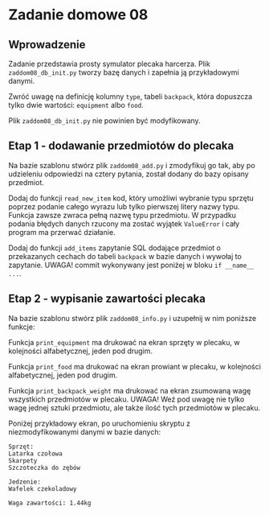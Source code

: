 # Zadanie domowe 08

## Wprowadzenie
Zadanie przedstawia prosty symulator plecaka harcerza. Plik `zaddom08_db_init.py` tworzy bazę danych i zapełnia ją przykładowymi danymi.

Zwróć uwagę na definicję kolumny `type`, tabeli `backpack`, która dopuszcza tylko dwie wartości: `equipment` albo `food`.

Plik `zaddom08_db_init.py` nie powinien być modyfikowany.

## Etap 1 - dodawanie przedmiotów do plecaka
Na bazie szablonu stwórz plik `zaddom08_add.py` i zmodyfikuj go tak, aby po udzieleniu odpowiedzi na cztery pytania, został dodany do bazy opisany przedmiot.

Dodaj do funkcji `read_new_item` kod, który umożliwi wybranie typu sprzętu poprzez podanie całego wyrazu lub tylko pierwszej litery nazwy typu. Funkcja zawsze zwraca pełną nazwę typu przedmiotu. W przypadku podania błędych danych rzucony ma zostać wyjątek `ValueError` i cały program ma przerwać działanie.

Dodaj do funkcji `add_items` zapytanie SQL dodające przedmiot o przekazanych cechach do tabeli `backpack` w bazie danych i wywołaj to zapytanie. UWAGA! commit wykonywany jest poniżej w bloku `if __name__ ...`.

## Etap 2 - wypisanie zawartości plecaka
Na bazie szablonu stwórz plik `zaddom08_info.py` i uzupełnij w nim poniższe funkcje:

Funkcja `print_equipment` ma drukować na ekran sprzęty w plecaku, w kolejności alfabetycznej, jeden pod drugim.

Funkcja `print_food` ma drukować na ekran prowiant w plecaku, w kolejności alfabetycznej, jeden pod drugim.

Funkcja `print_backpack_weight` ma drukować na ekran zsumowaną wagę wszystkich przedmiotów w plecaku. UWAGA! Weź pod uwagę nie tylko wagę jednej sztuki przedmiotu, ale także ilość tych przedmiotów w plecaku.

Poniżej przykładowy ekran, po uruchomieniu skryptu z niezmodyfikowanymi danymi w bazie danych:
```
Sprzęt:
Latarka czołowa
Skarpety
Szczoteczka do zębów

Jedzenie:
Wafelek czekoladowy

Waga zawartości: 1.44kg
```
